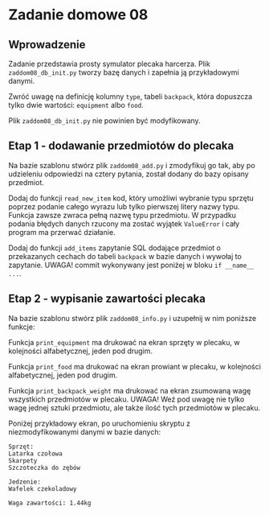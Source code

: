 # Zadanie domowe 08

## Wprowadzenie
Zadanie przedstawia prosty symulator plecaka harcerza. Plik `zaddom08_db_init.py` tworzy bazę danych i zapełnia ją przykładowymi danymi.

Zwróć uwagę na definicję kolumny `type`, tabeli `backpack`, która dopuszcza tylko dwie wartości: `equipment` albo `food`.

Plik `zaddom08_db_init.py` nie powinien być modyfikowany.

## Etap 1 - dodawanie przedmiotów do plecaka
Na bazie szablonu stwórz plik `zaddom08_add.py` i zmodyfikuj go tak, aby po udzieleniu odpowiedzi na cztery pytania, został dodany do bazy opisany przedmiot.

Dodaj do funkcji `read_new_item` kod, który umożliwi wybranie typu sprzętu poprzez podanie całego wyrazu lub tylko pierwszej litery nazwy typu. Funkcja zawsze zwraca pełną nazwę typu przedmiotu. W przypadku podania błędych danych rzucony ma zostać wyjątek `ValueError` i cały program ma przerwać działanie.

Dodaj do funkcji `add_items` zapytanie SQL dodające przedmiot o przekazanych cechach do tabeli `backpack` w bazie danych i wywołaj to zapytanie. UWAGA! commit wykonywany jest poniżej w bloku `if __name__ ...`.

## Etap 2 - wypisanie zawartości plecaka
Na bazie szablonu stwórz plik `zaddom08_info.py` i uzupełnij w nim poniższe funkcje:

Funkcja `print_equipment` ma drukować na ekran sprzęty w plecaku, w kolejności alfabetycznej, jeden pod drugim.

Funkcja `print_food` ma drukować na ekran prowiant w plecaku, w kolejności alfabetycznej, jeden pod drugim.

Funkcja `print_backpack_weight` ma drukować na ekran zsumowaną wagę wszystkich przedmiotów w plecaku. UWAGA! Weź pod uwagę nie tylko wagę jednej sztuki przedmiotu, ale także ilość tych przedmiotów w plecaku.

Poniżej przykładowy ekran, po uruchomieniu skryptu z niezmodyfikowanymi danymi w bazie danych:
```
Sprzęt:
Latarka czołowa
Skarpety
Szczoteczka do zębów

Jedzenie:
Wafelek czekoladowy

Waga zawartości: 1.44kg
```
